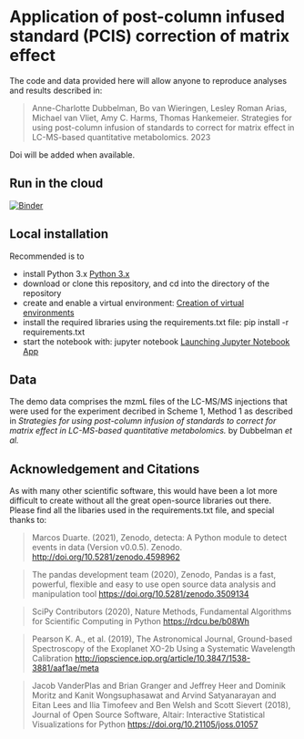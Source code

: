# Application of post-column infused standard (PCIS) correction of matrix effect
The code and data provided here will allow anyone to reproduce analyses and results described in:

> Anne-Charlotte Dubbelman, Bo van Wieringen, Lesley Roman Arias, Michael van Vliet, Amy C. Harms, Thomas Hankemeier. Strategies for using post-column infusion of standards to correct for matrix effect in LC-MS-based quantitative metabolomics. 2023

Doi will be added when available.  

## Run in the cloud
[![Binder](https://mybinder.org/badge_logo.svg)](https://mybinder.org/v2/gh/leidenuniv-lacdr-abs/endoc_pciis/HEAD)

## Local installation

Recommended is to
- install Python 3.x [Python 3.x](https://www.python.org/downloads/)
- download or clone this repository, and cd into the directory of the repository
- create and enable a virtual environment: [Creation of virtual environments](https://docs.python.org/3/library/venv.html)
- install the required libraries using the requirements.txt file: pip install -r requirements.txt
- start the notebook with: jupyter notebook [Launching Jupyter Notebook App](https://jupyter-notebook-beginner-guide.readthedocs.io/en/latest/execute.html)

## Data

The demo data comprises the mzmL files of the LC-MS/MS injections that were used for the experiment decribed in Scheme 1, Method 1 as described in _Strategies for using post-column infusion of standards to correct for matrix effect in LC-MS-based quantitative metabolomics._ by Dubbelman _et al._ 

## Acknowledgement and Citations
As with many other scientific software, this would have been a lot more difficult to create without all the great open-source libraries out there. Please find all the libaries used in the requirements.txt file, and special thanks to:

> Marcos Duarte. (2021), Zenodo, detecta: A Python module to detect events in data (Version v0.0.5). Zenodo. http://doi.org/10.5281/zenodo.4598962

> The pandas development team (2020), Zenodo, Pandas is a fast, powerful, flexible and easy to use open source data analysis and manipulation tool https://doi.org/10.5281/zenodo.3509134

> SciPy Contributors (2020), Nature Methods, Fundamental Algorithms for Scientific Computing in Python https://rdcu.be/b08Wh

> Pearson K. A., et al. (2019), The Astronomical Journal, Ground-based Spectroscopy of the Exoplanet XO-2b Using a Systematic Wavelength Calibration http://iopscience.iop.org/article/10.3847/1538-3881/aaf1ae/meta

> Jacob VanderPlas and Brian Granger and Jeffrey Heer and Dominik Moritz and Kanit Wongsuphasawat and Arvind Satyanarayan and Eitan Lees and Ilia Timofeev and Ben Welsh and Scott Sievert (2018), Journal of Open Source Software, Altair: Interactive Statistical Visualizations for Python https://doi.org/10.21105/joss.01057
